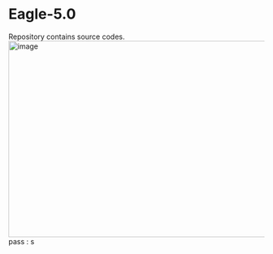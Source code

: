# Eagle-5.0
Repository contains source codes.
<img width="640" height="387" alt="image" src="https://github.com/user-attachments/assets/7eae7f8b-87db-4fff-982b-c171e17667df" />
pass : s
